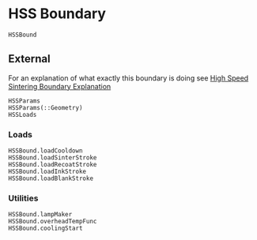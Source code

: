 # HSS Boundary

```@docs
HSSBound
```

## External

For an explanation of what exactly this boundary is doing see [High Speed
Sintering Boundary Explanation](@ref)

```@docs
HSSParams
HSSParams(::Geometry)
HSSLoads
```

### Loads

```@docs
HSSBound.loadCooldown
HSSBound.loadSinterStroke
HSSBound.loadRecoatStroke
HSSBound.loadInkStroke
HSSBound.loadBlankStroke
```

### Utilities

```@docs
HSSBound.lampMaker
HSSBound.overheadTempFunc
HSSBound.coolingStart
```
